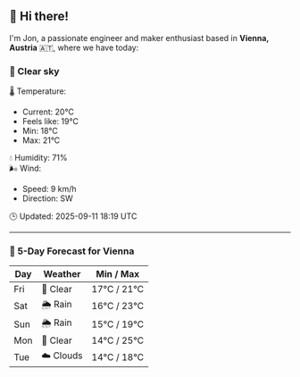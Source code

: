 ## 👋 Hi there!

I'm Jon, a passionate engineer and maker enthusiast based in **Vienna, Austria** 🇦🇹, where we have today:

### 🌙 Clear sky 

🌡️ Temperature: 
* Current: 20°C
* Feels like: 19°C
* Min: 18°C 
* Max: 21°C  

💧 Humidity: 71%  
🌬️ Wind: 
* Speed: 9 km/h 
* Direction: SW  

🕒 Updated: 2025-09-11 18:19 UTC

---

### 📅 5-Day Forecast for Vienna

| Day | Weather | Min / Max |
|-----|---------|------------|
| Fri | 🌙 Clear | 17°C / 21°C |
| Sat | 🌦️ Rain | 16°C / 23°C |
| Sun | 🌦️ Rain | 15°C / 19°C |
| Mon | 🌙 Clear | 14°C / 25°C |
| Tue | ☁️ Clouds | 14°C / 18°C |
